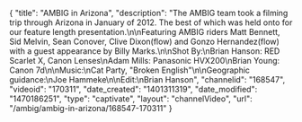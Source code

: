 {
    "title": "AMBIG in Arizona",
    "description": "The AMBIG team took a filming trip through Arizona in January of 2012. The best of which was held onto for our feature length presentation.\n\nFeaturing AMBIG riders Matt Bennett, Sid Melvin, Sean Conover, Clive Dixon(flow) and Gonzo Hernandez(flow) with a guest appearance by Billy Marks.\n\nShot By:\nBrian Hanson: RED Scarlet X, Canon Lenses\nAdam Mills: Panasonic HVX200\nBrian Young: Canon 7d\n\nMusic:\nCat Party, \"Broken English\"\n\nGeographic guidance:\nJoe Hammeke\n\nEdit:\nBrian Hanson",
    "channelid": "168547",
    "videoid": "170311",
    "date_created": "1401311319",
    "date_modified": "1470186251",
    "type": "captivate",
    "layout": "channelVideo",
    "url": "\/ambig\/ambig-in-arizona\/168547-170311"
}